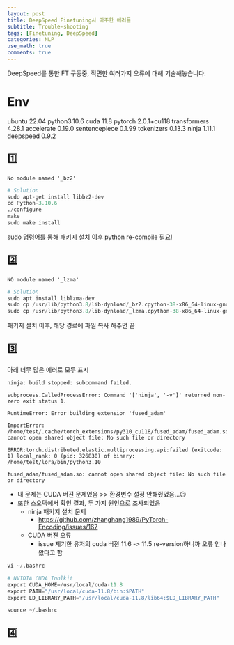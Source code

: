 ```yaml
---
layout: post
title: DeepSpeed Finetuning시 마주한 에러들
subtitle: Trouble-shooting
tags: [Finetuning, DeepSpeed]
categories: NLP
use_math: true
comments: true
---
```


DeepSpeed를 통한 FT 구동중, 직면한 여러가지 오류에 대해 기술해놓습니다.


# Env
ubuntu 22.04
python3.10.6
cuda 11.8
pytorch 2.0.1+cu118
transformers 4.28.1
accelerate 0.19.0
sentencepiece 0.1.99
tokenizers 0.13.3
ninja 1.11.1
deepspeed 0.9.2


## 1️⃣

```
No module named '_bz2'
```

```python
# Solution
sudo apt-get install libbz2-dev
cd Python-3.10.6
./configure
make
sudo make install
```

sudo 명령어를 통해 패키지 설치 이후 python re-compile 필요!


## 2️⃣

```
NO module named '_lzma'
```

```python
# Solution
sudo apt install liblzma-dev
sudo cp /usr/lib/python3.8/lib-dynload/_bz2.cpython-38-x86_64-linux-gnu.so /usr/local/lib/python3.8/
sudo cp /usr/lib/python3.8/lib-dynload/_lzma.cpython-38-x86_64-linux-gnu.so /usr/local/lib/python3.8/
```

패키지 설치 이후, 해당 경로에 파일 복사 해주면 끝

## 3️⃣

아래 너무 많은 에러로 모두 표시

```
ninja: build stopped: subcommand failed.

subprocess.CalledProcessError: Command '['ninja', '-v']' returned non-zero exit status 1.

RuntimeError: Error building extension 'fused_adam'

ImportError: /home/test/.cache/torch_extensions/py310_cu118/fused_adam/fused_adam.so: cannot open shared object file: No such file or directory

ERROR:torch.distributed.elastic.multiprocessing.api:failed (exitcode: 1) local_rank: 0 (pid: 326830) of binary: /home/test/lora/bin/python3.10

fused_adam/fused_adam.so: cannot open shared object file: No such file or directory
```

- 내 문제는 CUDA 버젼 문제였음 >> 환경변수 설정 안해줬었음...😥
- 또한 스오택에서 확인 결과, 두 가지 원인으로 조사되었음
  - ninja 패키지 설치 문제
    - https://github.com/zhanghang1989/PyTorch-Encoding/issues/167
  - CUDA 버젼 오류 
    - issue 제기한 유저의 cuda 버젼 11.6 -> 11.5 re-version하니까 오류 안나왔다고 함

```python
vi ~/.bashrc
```

```python
# NVIDIA CUDA Toolkit
export CUDA_HOME=/usr/local/cuda-11.8
export PATH="/usr/local/cuda-11.8/bin:$PATH"
export LD_LIBRARY_PATH="/usr/local/cuda-11.8/lib64:$LD_LIBRARY_PATH"
```
```python
source ~/.bashrc
```


## 4️⃣